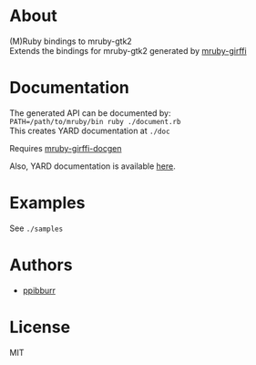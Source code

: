 [mruby-girffi]: http://github.com/ppibburr/mruby-girffi
[mruby-girffi-docgen]: http://github.com/ppibburr/mruby-girffi-docgen
[doc]: http://ppibburr.github.com/mruby-gtk2
[ppibburr]: http://github.com/ppibburr

About
===
(M)Ruby bindings to mruby-gtk2  
Extends the bindings for mruby-gtk2 generated by [mruby-girffi][mruby-girffi] 

Documentation
===
The generated API can be documented by:  
`PATH=/path/to/mruby/bin ruby ./document.rb`  
This creates YARD documentation at `./doc`  
  
Requires [mruby-girffi-docgen][mruby-girffi-docgen]  

Also, YARD documentation is available [here][doc].

Examples
===
See `./samples`

Authors
===
* [ppibburr][ppibburr]

License
===
MIT
